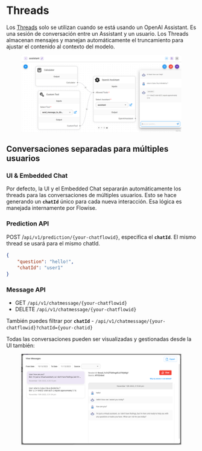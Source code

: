 # Threads

Los [Threads](https://platform.openai.com/docs/assistants/how-it-works/managing-threads-and-messages) solo se utilizan cuando se está usando un OpenAI Assistant. Es una sesión de conversación entre un Assistant y un usuario. Los Threads almacenan mensajes y manejan automáticamente el truncamiento para ajustar el contenido al contexto del modelo.

<figure><img src="../../../../.gitbook/assets/screely-1699896158130.png" alt=""><figcaption></figcaption></figure>

## Conversaciones separadas para múltiples usuarios

### UI & Embedded Chat

Por defecto, la UI y el Embedded Chat separarán automáticamente los threads para las conversaciones de múltiples usuarios. Esto se hace generando un **`chatId`** único para cada nueva interacción. Esa lógica es manejada internamente por Flowise.

### Prediction API

POST /`api/v1/prediction/{your-chatflowid}`, especifica el **`chatId`**. El mismo thread se usará para el mismo chatId.

```json
{
    "question": "hello!",
    "chatId": "user1"
}
```

### Message API

* GET `/api/v1/chatmessage/{your-chatflowid}`
* DELETE `/api/v1/chatmessage/{your-chatflowid}`

También puedes filtrar por **`chatId`** - `/api/v1/chatmessage/{your-chatflowid}?chatId={your-chatid}`

Todas las conversaciones pueden ser visualizadas y gestionadas desde la UI también:

<figure><img src="../../../../.gitbook/assets/image (77).png" alt=""><figcaption></figcaption></figure>
